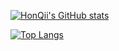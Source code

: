 [![HonQii's GitHub stats](https://github-readme-stats.vercel.app/api?username=HonQii&show_icons=true&theme=prussian)](https://github.com/anuraghazra/github-readme-stats)

[![Top Langs](https://github-readme-stats.vercel.app/api/top-langs/?username=HonQii&layout=compact)](https://github.com/anuraghazra/github-readme-stats)
